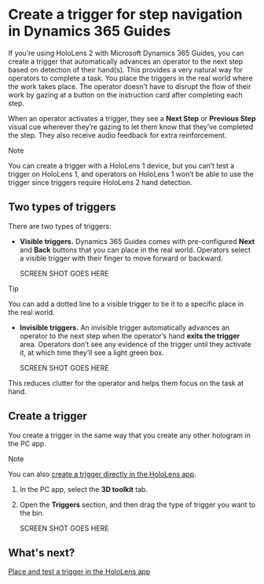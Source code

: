 

# Create a trigger for step navigation in Dynamics 365 Guides

If you’re using HoloLens 2 with Microsoft Dynamics 365 Guides, you can create a trigger that automatically advances an operator to the next step based on detection of their 
hand(s). This provides a very natural way for operators to complete a task. You place the triggers in the real world where the work takes place. The operator doesn’t have to 
disrupt the flow of their work by gazing at a button on the instruction card after completing each step. 

When an operator activates a trigger, they see a **Next Step** or **Previous Step** visual cue wherever they’re gazing to let them know that they’ve completed the step. They also 
receive audio feedback for extra reinforcement.

> [!NOTE]
> You can create a trigger with a HoloLens 1 device, but you can’t test a trigger on HoloLens 1, and operators on HoloLens 1 won’t be able to use the trigger since 
triggers require HoloLens 2 hand detection.

## Two types of triggers

There are two types of triggers:

- **Visible triggers.** Dynamics 365 Guides comes with pre-configured **Next** and **Back** buttons that you can place in the real world. Operators select a visible trigger with their finger to move forward or backward. 

    SCREEN SHOT GOES HERE
 
> [!TIP]
> You can add a dotted line to a visible trigger to tie it to a specific place in the real world.

- **Invisible triggers.** An invisible trigger automatically advances an operator to the next step when the operator’s hand **exits the trigger** area. Operators don’t see any evidence of the trigger until they activate it, at which time they’ll see a light green box. 

    SCREEN SHOT GOES HERE
 
This reduces clutter for the operator and helps them focus on the task at hand.

## Create a trigger 

You create a trigger in the same way that you create any other hologram in the PC app. 

> [!NOTE]
> You can also [create a trigger directly in the HoloLens app](HoloLens-app-trigger.md).

1.	In the PC app, select the **3D toolkit** tab.

2.	Open the **Triggers** section, and then drag the type of trigger you want to the bin.

    SCREEN SHOT GOES HERE
    
## What's next?

[Place and test a trigger in the HoloLens app](HoloLens-app-trigger.md)
 
